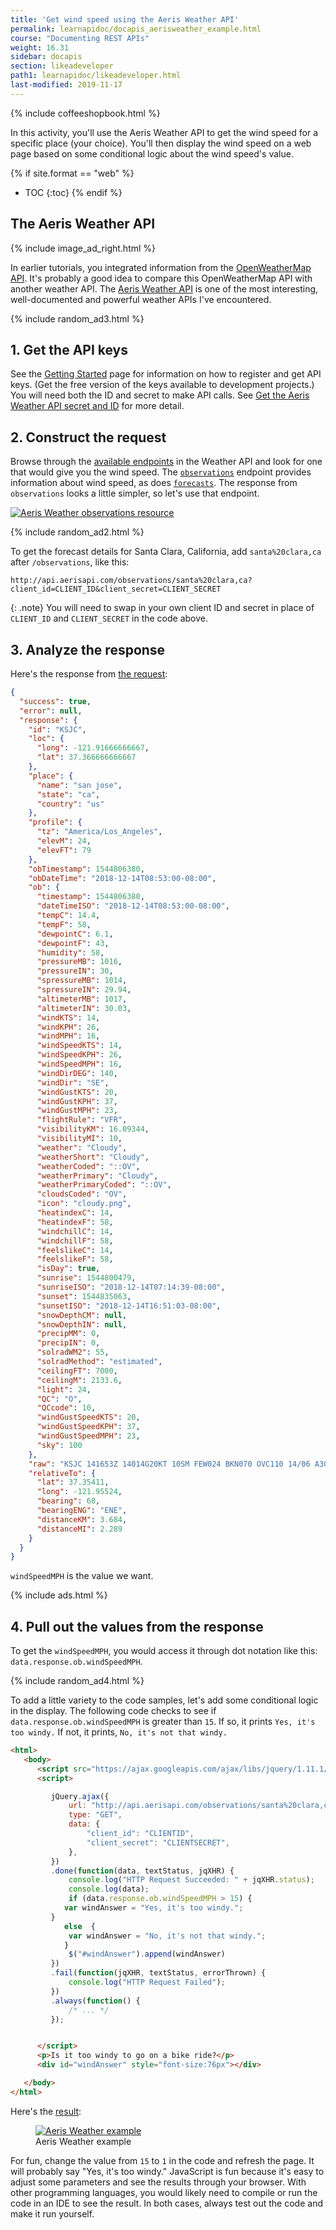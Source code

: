```yaml
---
title: 'Get wind speed using the Aeris Weather API'
permalink: learnapidoc/docapis_aerisweather_example.html
course: "Documenting REST APIs"
weight: 16.31
sidebar: docapis
section: likeadeveloper
path1: learnapidoc/likeadeveloper.html
last-modified: 2019-11-17
---
```


{% include coffeeshopbook.html %}

In this activity, you'll use the Aeris Weather API to get the wind speed for a specific place (your choice). You'll then display the wind speed on a web page based on some conditional logic about the wind speed's value.

{% if site.format == "web" %}
* TOC
{:toc}
{% endif %}

## The Aeris Weather API

{% include image_ad_right.html %}

In earlier tutorials, you integrated information from the [OpenWeatherMap API](https://openweathermap.org/api). It's probably a good idea to compare this OpenWeatherMap API with another weather API. The [Aeris Weather API](http://www.aerisweather.com/support/docs/api/) is one of the most interesting, well-documented and powerful weather APIs I've encountered.

{% include random_ad3.html %}

## 1. Get the API keys

See the [Getting Started](http://www.aerisweather.com/support/docs/api/getting-started/) page for information on how to register and get API keys. (Get the free version of the keys available to development projects.) You will need both the ID and secret to make API calls. See [Get the Aeris Weather API secret and ID](docapis_get_auth_keys.html#aeris_weather_apikey) for more detail.

## 2. Construct the request

Browse through the [available endpoints](http://www.aerisweather.com/support/docs/api/reference/endpoints/) in the Weather API and look for one that would give you the wind speed. The [`observations`](https://www.aerisweather.com/support/docs/api/reference/endpoints/observations/) endpoint provides information about wind speed, as does [`forecasts`](http://www.aerisweather.com/support/docs/api/reference/endpoints/forecasts/). The response from `observations` looks a little simpler, so let's use that endpoint.

<a href="http://www.aerisweather.com/support/docs/api/reference/endpoints/observations/" class="noExtIcon"><img src="{{site.api_media}}/aerisobservations.png" alt="Aeris Weather observations resource" /></a>

{% include random_ad2.html %}

To get the forecast details for Santa Clara, California, add `santa%20clara,ca` after `/observations`, like this:

```
http://api.aerisapi.com/observations/santa%20clara,ca?client_id=CLIENT_ID&client_secret=CLIENT_SECRET
```

{: .note}
You will need to swap in your own client ID and secret in place of `CLIENT_ID` and `CLIENT_SECRET` in the code above.

## 3. Analyze the response

Here's the response from [the request](http://api.aerisapi.com/observations/santa%20clara,ca?client_id=ByruDorHEne2JB64BhP1k&client_secret=Jp4xullRcy6DXTPSTKBGXAvGGTaT04iiUQXPj0ob):

```json
{
  "success": true,
  "error": null,
  "response": {
    "id": "KSJC",
    "loc": {
      "long": -121.91666666667,
      "lat": 37.366666666667
    },
    "place": {
      "name": "san jose",
      "state": "ca",
      "country": "us"
    },
    "profile": {
      "tz": "America/Los_Angeles",
      "elevM": 24,
      "elevFT": 79
    },
    "obTimestamp": 1544806380,
    "obDateTime": "2018-12-14T08:53:00-08:00",
    "ob": {
      "timestamp": 1544806380,
      "dateTimeISO": "2018-12-14T08:53:00-08:00",
      "tempC": 14.4,
      "tempF": 58,
      "dewpointC": 6.1,
      "dewpointF": 43,
      "humidity": 58,
      "pressureMB": 1016,
      "pressureIN": 30,
      "spressureMB": 1014,
      "spressureIN": 29.94,
      "altimeterMB": 1017,
      "altimeterIN": 30.03,
      "windKTS": 14,
      "windKPH": 26,
      "windMPH": 16,
      "windSpeedKTS": 14,
      "windSpeedKPH": 26,
      "windSpeedMPH": 16,
      "windDirDEG": 140,
      "windDir": "SE",
      "windGustKTS": 20,
      "windGustKPH": 37,
      "windGustMPH": 23,
      "flightRule": "VFR",
      "visibilityKM": 16.09344,
      "visibilityMI": 10,
      "weather": "Cloudy",
      "weatherShort": "Cloudy",
      "weatherCoded": "::OV",
      "weatherPrimary": "Cloudy",
      "weatherPrimaryCoded": "::OV",
      "cloudsCoded": "OV",
      "icon": "cloudy.png",
      "heatindexC": 14,
      "heatindexF": 58,
      "windchillC": 14,
      "windchillF": 58,
      "feelslikeC": 14,
      "feelslikeF": 58,
      "isDay": true,
      "sunrise": 1544800479,
      "sunriseISO": "2018-12-14T07:14:39-08:00",
      "sunset": 1544835063,
      "sunsetISO": "2018-12-14T16:51:03-08:00",
      "snowDepthCM": null,
      "snowDepthIN": null,
      "precipMM": 0,
      "precipIN": 0,
      "solradWM2": 55,
      "solradMethod": "estimated",
      "ceilingFT": 7000,
      "ceilingM": 2133.6,
      "light": 24,
      "QC": "O",
      "QCcode": 10,
      "windGustSpeedKTS": 20,
      "windGustSpeedKPH": 37,
      "windGustSpeedMPH": 23,
      "sky": 100
    },
    "raw": "KSJC 141653Z 14014G20KT 10SM FEW024 BKN070 OVC110 14/06 A3003 RMK AO2 SLP168 T01440061",
    "relativeTo": {
      "lat": 37.35411,
      "long": -121.95524,
      "bearing": 68,
      "bearingENG": "ENE",
      "distanceKM": 3.684,
      "distanceMI": 2.289
    }
  }
}
```

`windSpeedMPH` is the value we want.

{% include ads.html %}

## 4. Pull out the values from the response

To get the `windSpeedMPH`, you would access it through dot notation like this: `data.response.ob.windSpeedMPH`.

{% include random_ad4.html %}

To add a little variety to the code samples, let's add some conditional logic in the display. The following code checks to see if `data.response.ob.windSpeedMPH` is greater than `15`. If so, it prints `Yes, it's too windy.` If not, it prints, `No, it's not that windy.`

```html
<html>
   <body>
      <script src="https://ajax.googleapis.com/ajax/libs/jquery/1.11.1/jquery.min.js"></script>
      <script>

         jQuery.ajax({
             url: "http://api.aerisapi.com/observations/santa%20clara,ca",
             type: "GET",
             data: {
                 "client_id": "CLIENTID",
                 "client_secret": "CLIENTSECRET",
             },
         })
         .done(function(data, textStatus, jqXHR) {
             console.log("HTTP Request Succeeded: " + jqXHR.status);
             console.log(data);
             if (data.response.ob.windSpeedMPH > 15) {
         	var windAnswer = "Yes, it's too windy.";
         }
         	else  {
         	 var windAnswer = "No, it's not that windy.";
         	}
             $("#windAnswer").append(windAnswer)
         })
         .fail(function(jqXHR, textStatus, errorThrown) {
             console.log("HTTP Request Failed");
         })
         .always(function() {
             /* ... */
         });


      </script>
      <p>Is it too windy to go on a bike ride?</p>
      <div id="windAnswer" style="font-size:76px"></div>

   </body>
</html>
```

Here's the <a href="https://idratherbewriting.com/assets/files/aeris-observations.html">result</a>:

<figure><a href="https://idratherbewriting.com/assets/files/aeris-observations.html" class="noCrossRef"><img src="{{site.api_media}}/notthatwindy.png" alt="Aeris Weather example" class="large" /></a><figcaption>Aeris Weather example</figcaption></figure>

For fun, change the value from `15` to `1` in the code and refresh the page. It will probably say "Yes, it's too windy." JavaScript is fun because it's easy to adjust some parameters and see the results through your browser. With other programming languages, you would likely need to compile or run the code in an IDE to see the result. In both cases, always test out the code and make it run yourself.
